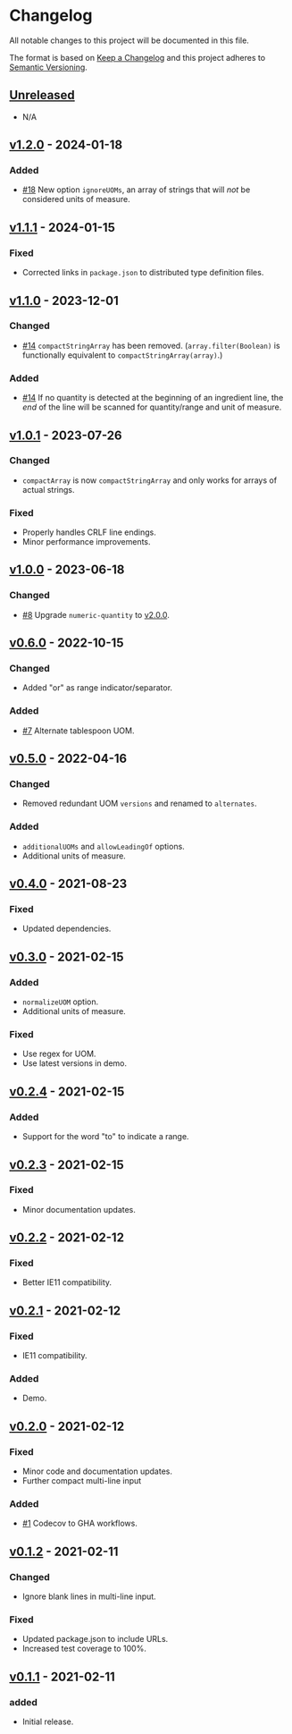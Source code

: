 # Changelog

All notable changes to this project will be documented in this file.

The format is based on [Keep a Changelog](http://keepachangelog.com/en/1.0.0/)
and this project adheres to [Semantic Versioning](http://semver.org/spec/v2.0.0.html).

## [Unreleased]

- N/A

## [v1.2.0] - 2024-01-18

### Added

- [#18] New option `ignoreUOMs`, an array of strings that will _not_ be considered units of measure.

## [v1.1.1] - 2024-01-15

### Fixed

- Corrected links in `package.json` to distributed type definition files.

## [v1.1.0] - 2023-12-01

### Changed

- [#14] `compactStringArray` has been removed. (`array.filter(Boolean)` is functionally equivalent to `compactStringArray(array)`.)

### Added

- [#14] If no quantity is detected at the beginning of an ingredient line, the _end_ of the line will be scanned for quantity/range and unit of measure.

## [v1.0.1] - 2023-07-26

### Changed

- `compactArray` is now `compactStringArray` and only works for arrays of actual strings.

### Fixed

- Properly handles CRLF line endings.
- Minor performance improvements.

## [v1.0.0] - 2023-06-18

### Changed

- [#8] Upgrade `numeric-quantity` to [v2.0.0](https://github.com/jakeboone02/numeric-quantity/releases/tag/v2.0.0).

## [v0.6.0] - 2022-10-15

### Changed

- Added "or" as range indicator/separator.

### Added

- [#7] Alternate tablespoon UOM.

## [v0.5.0] - 2022-04-16

### Changed

- Removed redundant UOM `versions` and renamed to `alternates`.

### Added

- `additionalUOMs` and `allowLeadingOf` options.
- Additional units of measure.

## [v0.4.0] - 2021-08-23

### Fixed

- Updated dependencies.

## [v0.3.0] - 2021-02-15

### Added

- `normalizeUOM` option.
- Additional units of measure.

### Fixed

- Use regex for UOM.
- Use latest versions in demo.

## [v0.2.4] - 2021-02-15

### Added

- Support for the word "to" to indicate a range.

## [v0.2.3] - 2021-02-15

### Fixed

- Minor documentation updates.

## [v0.2.2] - 2021-02-12

### Fixed

- Better IE11 compatibility.

## [v0.2.1] - 2021-02-12

### Fixed

- IE11 compatibility.

### Added

- Demo.

## [v0.2.0] - 2021-02-12

### Fixed

- Minor code and documentation updates.
- Further compact multi-line input

### Added

- [#1] Codecov to GHA workflows.

## [v0.1.2] - 2021-02-11

### Changed

- Ignore blank lines in multi-line input.

### Fixed

- Updated package.json to include URLs.
- Increased test coverage to 100%.

## [v0.1.1] - 2021-02-11

### added

- Initial release.

<!-- Issue/PR links -->

[#1]: https://github.com/jakeboone02/parse-ingredient/pull/1
[#7]: https://github.com/jakeboone02/parse-ingredient/pull/7
[#8]: https://github.com/jakeboone02/parse-ingredient/pull/8
[#14]: https://github.com/jakeboone02/parse-ingredient/pull/14
[#18]: https://github.com/jakeboone02/parse-ingredient/pull/18

<!-- Release comparison links -->

[unreleased]: https://github.com/jakeboone02/parse-ingredient/compare/v1.2.0...HEAD
[v1.2.0]: https://github.com/jakeboone02/parse-ingredient/compare/v1.1.1...v1.2.0
[v1.1.1]: https://github.com/jakeboone02/parse-ingredient/compare/v1.1.0...v1.1.1
[v1.1.0]: https://github.com/jakeboone02/parse-ingredient/compare/v1.0.1...v1.1.0
[v1.0.1]: https://github.com/jakeboone02/parse-ingredient/compare/v1.0.0...v1.0.1
[v1.0.0]: https://github.com/jakeboone02/parse-ingredient/compare/v0.6.0...v1.0.0
[v0.6.0]: https://github.com/jakeboone02/parse-ingredient/compare/v0.5.0...v0.6.0
[v0.5.0]: https://github.com/jakeboone02/parse-ingredient/compare/v0.4.0...v0.5.0
[v0.4.0]: https://github.com/jakeboone02/parse-ingredient/compare/v0.3.0...v0.4.0
[v0.3.0]: https://github.com/jakeboone02/parse-ingredient/compare/v0.2.4...v0.3.0
[v0.2.4]: https://github.com/jakeboone02/parse-ingredient/compare/v0.2.3...v0.2.4
[v0.2.3]: https://github.com/jakeboone02/parse-ingredient/compare/v0.2.2...v0.2.3
[v0.2.2]: https://github.com/jakeboone02/parse-ingredient/compare/v0.2.1...v0.2.2
[v0.2.1]: https://github.com/jakeboone02/parse-ingredient/compare/v0.2.0...v0.2.1
[v0.2.0]: https://github.com/jakeboone02/parse-ingredient/compare/v0.1.2...v0.2.0
[v0.1.2]: https://github.com/jakeboone02/parse-ingredient/compare/v0.1.1...v0.1.2
[v0.1.1]: https://github.com/jakeboone02/parse-ingredient/tree/v0.1.1
